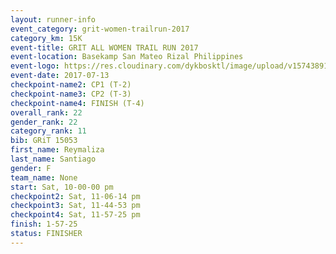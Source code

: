 ```yaml
---
layout: runner-info 
event_category: grit-women-trailrun-2017 
category_km: 15K 
event-title: GRIT ALL WOMEN TRAIL RUN 2017 
event-location: Basekamp San Mateo Rizal Philippines 
event-logo: https://res.cloudinary.com/dykbosktl/image/upload/v1574389137/Logo/a04c0-grit-logo_yxzsau.png 
event-date: 2017-07-13 
checkpoint-name2: CP1 (T-2) 
checkpoint-name3: CP2 (T-3) 
checkpoint-name4: FINISH (T-4) 
overall_rank: 22
gender_rank: 22
category_rank: 11
bib: GRiT 15053
first_name: Reymaliza
last_name: Santiago
gender: F
team_name: None
start: Sat, 10-00-00 pm
checkpoint2: Sat, 11-06-14 pm
checkpoint3: Sat, 11-44-53 pm
checkpoint4: Sat, 11-57-25 pm
finish: 1-57-25
status: FINISHER
---
```


